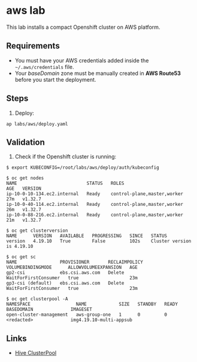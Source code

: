 # aws lab

This lab installs a compact Openshift cluster on AWS platform.

## Requirements

- You must have your AWS credentials added inside the `~/.aws/credentials` file.
- Your _baseDomain_ zone must be manually created in **AWS Route53** before you start the deployment.

## Steps

1. Deploy:

```shell
ap labs/aws/deploy.yaml
```

## Validation

1. Check if the Openshift cluster is running:

```shell
$ export KUBECONFIG=/root/labs/aws/deploy/auth/kubeconfig

$ oc get nodes
NAME                          STATUS   ROLES                         AGE   VERSION
ip-10-0-10-134.ec2.internal   Ready    control-plane,master,worker   27m   v1.32.7
ip-10-0-40-114.ec2.internal   Ready    control-plane,master,worker   26m   v1.32.7
ip-10-0-88-216.ec2.internal   Ready    control-plane,master,worker   21m   v1.32.7

$ oc get clusterversion
NAME      VERSION   AVAILABLE   PROGRESSING   SINCE   STATUS
version   4.19.10   True        False         102s    Cluster version is 4.19.10

$ oc get sc
NAME                PROVISIONER       RECLAIMPOLICY   VOLUMEBINDINGMODE      ALLOWVOLUMEEXPANSION   AGE
gp2-csi             ebs.csi.aws.com   Delete          WaitForFirstConsumer   true                   23m
gp3-csi (default)   ebs.csi.aws.com   Delete          WaitForFirstConsumer   true                   23m

$ oc get clusterpool -A
NAMESPACE                 NAME            SIZE   STANDBY   READY   BASEDOMAIN              IMAGESET
open-cluster-management   aws-group-one   1      0         0       <redacted>              img4.19.10-multi-appsub
```

## Links
- [Hive ClusterPool](https://github.com/openshift/hive/blob/master/docs/clusterpools.md)
